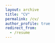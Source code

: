 ```yaml
---
layout: archive
title: "CV"
permalink: /cv/
author_profile: true
redirect_from:
  - /resume
---
```


<script type="text/javascript">
    window.location.href = "https://danengyang.github.io/";
</script>


